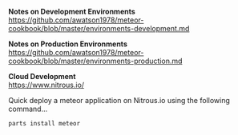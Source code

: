  
**Notes on Development Environments**    
https://github.com/awatson1978/meteor-cookbook/blob/master/environments-development.md

**Notes on Production Environments**  
https://github.com/awatson1978/meteor-cookbook/blob/master/environments-production.md

**Cloud Development**    
https://www.nitrous.io/  

Quick deploy a meteor application on Nitrous.io using the following command... 
````js
parts install meteor
````



